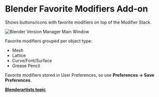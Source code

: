 # Blender Favorite Modifiers Add-on
Shows buttons/icons with favorite modifiers on top of the Modifier Stack.

![Blender Version Manager Main Window](https://i.imgur.com/24eOR0u.png)

Favorite modifiers grouped per object type:
* Mesh
* Lattice
* Curve/Font/Surface
* Grease Pencil

Favorite modifiers stored in User Preferences, so use **Preferences -> Save Preferences**.

[**Blenderartists topic**](https://blenderartists.org/t/blender-favorite-modifiers-add-on/1150796)

